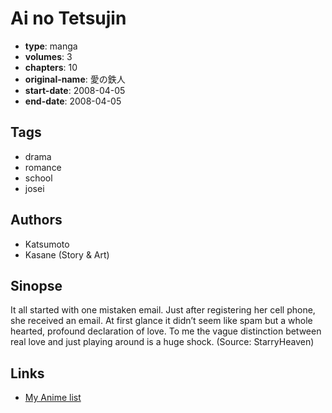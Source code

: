 # Ai no Tetsujin

-   **type**: manga
-   **volumes**: 3
-   **chapters**: 10
-   **original-name**: 愛の鉄人
-   **start-date**: 2008-04-05
-   **end-date**: 2008-04-05

## Tags

-   drama
-   romance
-   school
-   josei

## Authors

-   Katsumoto
-   Kasane (Story & Art)

## Sinopse

It all started with one mistaken email. Just after registering her cell phone, she received an email. At first glance it didn’t seem like spam but a whole hearted, profound declaration of love. To me the vague distinction between real love and just playing around is a huge shock.
(Source: StarryHeaven)

## Links

-   [My Anime list](https://myanimelist.net/manga/13852/Ai_no_Tetsujin)
